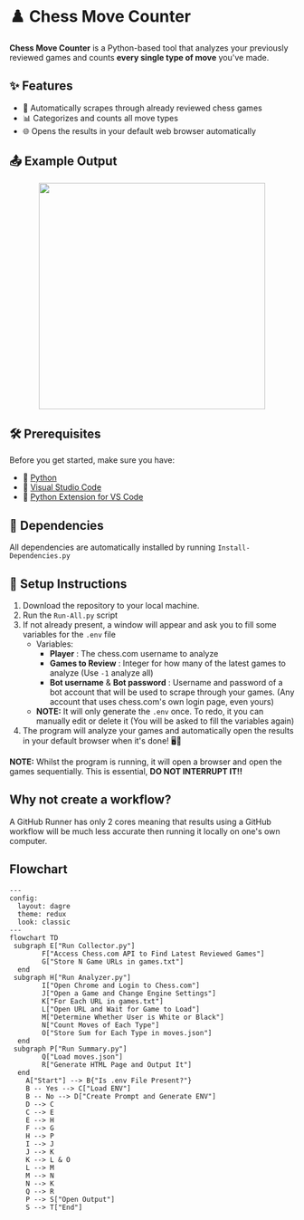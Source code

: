 # ♟️ Chess Move Counter

**Chess Move Counter** is a Python-based tool that analyzes your previously reviewed games and counts **every single type of move** you've made.

## ✨ Features

- 🤖 Automatically scrapes through already reviewed chess games
- 📊 Categorizes and counts all move types
- 🌐 Opens the results in your default web browser automatically

## 📤 Example Output
<div align="center"><img width="400px" height="auto" src="https://github.com/user-attachments/assets/16a15f2a-7164-424e-af04-e645ae4027be"></div>

## 🛠️ Prerequisites

Before you get started, make sure you have:

- 🐍 [Python](https://www.python.org/)
- 🧠 [Visual Studio Code](https://code.visualstudio.com/)
- 🧩 [Python Extension for VS Code](https://marketplace.visualstudio.com/items?itemName=ms-python.python)

## 🔧 Dependencies
All dependencies are automatically installed by running `Install-Dependencies.py`

## 🚀 Setup Instructions

1. Download the repository to your local machine.
2. Run the `Run-All.py` script
3. If not already present, a window will appear and ask you to fill some variables for the `.env` file
   - Variables:
     - **Player** : The chess.com username to analyze
     - **Games to Review** : Integer for how many of the latest games to analyze (Use `-1` analyze all)
     - **Bot username** & **Bot password** : Username and password of a bot account that will be used to scrape through your games. (Any account that uses chess.com's own login page, even yours)
   - **NOTE:** It will only generate the `.env` once. To redo, it you can manually edit or delete it (You will be asked to fill the variables again) 
4. The program will analyze your games and automatically open the results in your default browser when it's done! 🖥️🎉

**NOTE:** Whilst the program is running, it will open a browser and open the games sequentially. This is essential, **DO NOT INTERRUPT IT!!**

## Why not create a workflow?
A GitHub Runner has only 2 cores meaning that results using a GitHub workflow will be much less accurate then running it locally on one's own computer.

## Flowchart

```mermaid
---
config:
  layout: dagre
  theme: redux
  look: classic
---
flowchart TD
 subgraph E["Run Collector.py"]
        F["Access Chess.com API to Find Latest Reviewed Games"]
        G["Store N Game URLs in games.txt"]
  end
 subgraph H["Run Analyzer.py"]
        I["Open Chrome and Login to Chess.com"]
        J["Open a Game and Change Engine Settings"]
        K["For Each URL in games.txt"]
        L["Open URL and Wait for Game to Load"]
        M["Determine Whether User is White or Black"]
        N["Count Moves of Each Type"]
        O["Store Sum for Each Type in moves.json"]
  end
 subgraph P["Run Summary.py"]
        Q["Load moves.json"]
        R["Generate HTML Page and Output It"]
  end
    A["Start"] --> B{"Is .env File Present?"}
    B -- Yes --> C["Load ENV"]
    B -- No --> D["Create Prompt and Generate ENV"]
    D --> C
    C --> E
    E --> H
    F --> G
    H --> P
    I --> J
    J --> K
    K --> L & O
    L --> M
    M --> N
    N --> K
    Q --> R
    P --> S["Open Output"]
    S --> T["End"]
```

